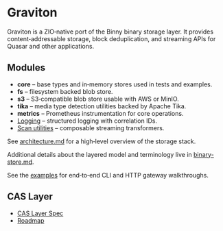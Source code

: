 # Graviton

Graviton is a ZIO‑native port of the Binny binary storage layer. It provides
content‑addressable storage, block deduplication, and streaming APIs for
Quasar and other applications.

## Modules

* **core** – base types and in‑memory stores used in tests and examples.
* **fs** – filesystem backed blob store.
* **s3** – S3‑compatible blob store usable with AWS or MinIO.
* **tika** – media type detection utilities backed by Apache Tika.
* **metrics** – Prometheus instrumentation for core operations.
* [Logging](logging.md) – structured logging with correlation IDs.
* [Scan utilities](scan.md) – composable streaming transformers.

See [architecture.md](architecture.md) for a high‑level overview of the storage
stack.

Additional details about the layered model and terminology live in
[binary-store.md](binary-store.md).

See the [examples](examples/index.md) for end‑to‑end CLI and HTTP gateway
walkthroughs.

## CAS Layer

* [CAS Layer Spec](cas-layer-spec.md)
* [Roadmap](roadmap.md)

